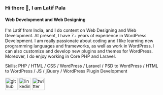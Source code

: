 ### Hi there 👋, I am Latif Pala
#### Web Development and Web Designing
I'm Latif from India, and I do content on Web Designing and Web Development. At present, I have 7+ years of experience in WordPress Development. I am really passionate about coding and I like learning new programming languages and frameworks, as well as work in WordPress. I can also customize and develop new plugins and themes for WordPress. Moreover, I do enjoy working in Core PHP and Laravel.

Skills: PHP / HTML / CSS / WordPress / Laravel / PSD to WordPress / HTML to WordPress / JS / jQuery / WordPress Plugin Development

[<img src='https://cdn.jsdelivr.net/npm/simple-icons@3.0.1/icons/github.svg' alt='github' height='40'>](https://github.com/latifpala)  [<img src='https://cdn.jsdelivr.net/npm/simple-icons@3.0.1/icons/linkedin.svg' alt='linkedin' height='40'>](https://www.linkedin.com/in/latif-pala/)  [<img src='https://cdn.jsdelivr.net/npm/simple-icons@3.0.1/icons/twitter.svg' alt='twitter' height='40'>](https://twitter.com/pala_latif)  




